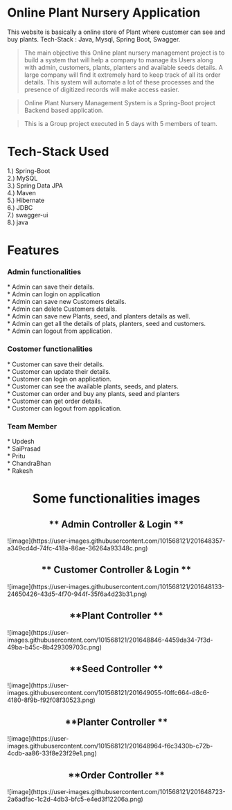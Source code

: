 # Online Plant Nursery Application
This website is basically a online store of Plant where customer can see and buy plants.
Tech-Stack : Java, Mysql, Spring Boot, Swagger.


>   The main objective this Online plant nursery management project is to build a system that will help a company to manage its Users along with admin, customers, plants, planters and available seeds details. A large company will find it extremely hard to keep track of all its order details. This system will automate a lot of these processes and the presence of digitized records will make access easier.

> Online Plant Nursery Management System is a Spring-Boot project Backend based application.

> This is a Group project executed in 5 days with 5 members of team.



# Tech-Stack Used
1.) Spring-Boot <br>
2.) MySQL <br>
3.) Spring Data JPA <br>
4.) Maven <br>
5.) Hibernate <br>
6.) JDBC <br>
7.) swagger-ui <br>
8.) java<br>


# Features
<h3> Admin functionalities </h3>
* Admin can save their details.<br>
* Admin can login on application<br>
* Admin can save new Customers details.<br>
* Admin can delete Customers details.<br>
* Admin can save new Plants, seed, and planters details as well.<br>
* Admin can get all the details of plats, planters, seed and customers.<br>
* Admin can logout from application.<br>

<h3>Costomer functionalities </h3>
* Customer can save their details.<br>
* Customer can update their details.<br>
* Customer can login on application.<br>
* Customer can see the available plants, seeds, and platers. <br>
* Customer can order and buy any plants, seed and planters <br>
* Customer can get order details. <br>
* Customer can logout from application.<br>


<h3>Team Member</h3>
* Updesh <br>
* SaiPrasad <br>
* Pritu <br>
* ChandraBhan<br>
* Rakesh <br>


<h1 align = "center"> Some functionalities images </h1>
<h2 align = "center"> ** Admin Controller & Login **</h2>
![image](https://user-images.githubusercontent.com/101568121/201648357-a349cd4d-74fc-418a-86ae-36264a93348c.png)

<h2 align = "center"> ** Customer Controller & Login **</h2>
![image](https://user-images.githubusercontent.com/101568121/201648133-24650426-43d5-4f70-944f-35f6a4d23b31.png)


<h2 align = "center"> **Plant Controller **</h2>
![image](https://user-images.githubusercontent.com/101568121/201648846-4459da34-7f3d-49ba-b45c-8b429309703c.png)


<h2 align = "center"> **Seed Controller **</h2>
![image](https://user-images.githubusercontent.com/101568121/201649055-f0ffc664-d8c6-4180-8f9b-f92f08f30523.png)


<h2 align = "center"> **Planter Controller **</h2>
![image](https://user-images.githubusercontent.com/101568121/201648964-f6c3430b-c72b-4cdb-aa86-33f8e23f29e1.png)


<h2 align = "center"> **Order Controller **</h2>
![image](https://user-images.githubusercontent.com/101568121/201648723-2a6adfac-1c2d-4db3-bfc5-e4ed3f12206a.png)


